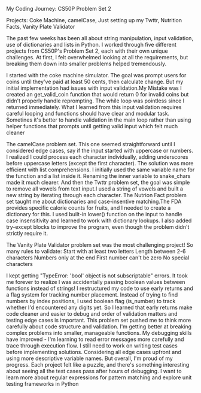 My Coding Journey: CS50P Problem Set 2

Projects: Coke Machine, camelCase, Just setting up my Twttr, Nutrition Facts, Vanity Plate Validator

The past few weeks has been all about string manipulation, input validation, use of dictionaries and lists in Python. I worked through five different projects from CS50P's Problem Set 2, each with their own unique challenges. At first, I felt overwhelmed looking at all the requirements, but breaking them down into smaller problems helped tremendously.

I started with the coke machine simulator. The goal was prompt users for coins until they've paid at least 50 cents, then calculate change. But my initial implementation had issues with input validation.My Mistake was I created an get_valid_coin function that would return 0 for invalid coins but didn't properly handle reprompting. The while loop was pointless since I returned immediately. What I learned from this input validation requires careful looping and functions should have clear and modular task. Sometines it's better to handle validation in the main loop rather than using helper functions that prompts until getting valid input which felt much cleaner

The camelCase problem set. This one seemed straightforward until I considered edge cases, say if the input started with uppercase or numbers. I realized I could process each character individually, adding underscores before uppercase letters (except the first character). The solution was more efficient with list comprehensions. I initially used the same variable name for the function and a list inside it. Renaming the inner variable to snake_chars made it much clearer. And then the Twttr problem set, the goal was simple to remove all vowels from text input.I used a string of vowels and built a new string by iterating through each character. The Nutrion Fact problem set taught me about dictionaries and case-insentive matching.The FDA provides specific calorie counts for fruits, and I needed to create a dictionary for this. I used built-in lower() function on the input to handle case insensitivity and learned to work with dictionary lookups. I also added try-except blocks to improve the program, even though the problem didn't strictly require it.

The Vanity Plate Validator problem set was the most challenging project! So many rules to validate: 
Start with at least two letters
Length between 2-6 characters
Numbers only at the end
First number can't be zero
No special characters

I kept getting "TypeError: 'bool' object is not subscriptable" errors. It took me forever to realize I was accidentally passing boolean values between functions instead of strings! I restructured my code to use early returns and a flag system for tracking number placement. Instead of trying to find numbers by index positions, I used boolean flag (is_number) to track whether I'd encountered any digits yet. So I learned that early returns make code cleaner and easier to debug and order of validation matters and testing edge cases is important. This problem set pushed me to think more carefully about code structure and validation. I'm getting better at breaking complex problems into smaller, manageable functions. My debugging skills have improved - I'm learning to read error messages more carefully and trace through execution flow. 
I still need to work on writing test cases before implementing solutions. Considering all edge cases upfront and using more descriptive variable names. But overall, I'm proud of my progress. Each project felt like a puzzle, and there's something interesting about seeing all the test cases pass after hours of debugging. I want to learn more about regular expressions for pattern matching and explore unit testing frameworks in Python
